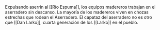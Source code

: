Expulsando aserrín al [[Río Espuma]], los equipos madereros trabajan en el aserradero sin descanso. La mayoría de los madereros viven en chozas estrechas que rodean el Aserradero. El capataz del aserradero no es otro que [[Dan Larko]], cuarta generación de los [[Larko]] en el pueblo.
